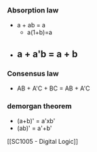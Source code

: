 ### Absorption law
- a + ab = a
	- a(1+b)=a
- a + a'b = a + b
	- 

### Consensus law
- AB + A'C + BC = AB + A'C

### demorgan theorem
- (a+b)' = a'xb'
- (ab)' = a'+b'

[[SC1005 - Digital Logic]]